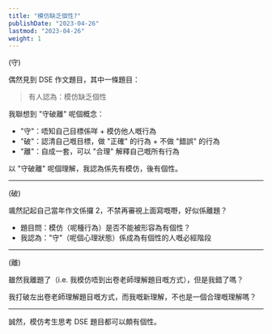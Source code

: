 ```yaml
---
title: "模仿缺乏個性?"
publishDate: "2023-04-26"
lastmod: "2023-04-26"
weight: 1
---
```


(守)

偶然見到 DSE 作文題目，其中一條題目：

> 有人認為：模仿缺乏個性

我聯想到 "守破離" 呢個概念：

- "守"：唔知自己目標係咩 + 模仿他人嘅行為
- "破"：認清自己嘅目標，做 "正確" 的行為 + 不做 "錯誤" 的行為
- "離"：自成一套，可以 "合理" 解釋自己嘅所有行為

以 "守破離" 呢個理解，我認為係先有模仿，後有個性。

---

(破)

颯然記起自己當年作文係攞 2，不禁再審視上面寫嘅嘢，好似係離題？

- 題目問：模仿（呢種行為）是否不能被形容為有個性？
- 我認為："守"（呢個心理狀態）係成為有個性的人嘅必經階段

---

(離)

雖然我離題了（i.e. 我模仿唔到出卷老師理解題目嘅方式），但是我錯了嗎？

我打破左出卷老師理解題目嘅方式，而我嘅新理解，不也是一個合理嘅理解嗎？

---

誠然，模仿考生思考 DSE 題目都可以頗有個性。
